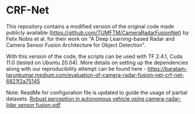 # CRF-Net

This repository contains a modified version of the original code made publicly available (https://github.com/TUMFTM/CameraRadarFusionNet) by Felix Nobis et al. for their work on "A Deep Learning-based Radar and Camera Sensor Fusion Architecture for Object Detection".

With this version of the code, the scripts can be used with TF 2.4.1, Cuda 11.0 (tested on Ubuntu 20.04). More details on setting up the dependencies along with our reproducibility attempt can be found here - https://baratam-tarunkumar.medium.com/evaluation-of-camera-radar-fusion-net-crf-net-6821f2a75145

Note: ReadMe for configuration file is updated to guide the usage of partial datasets.
[Robust perception in autonomous vehicle using camera-radar-lidar sensor fusion.pdf](https://github.com/GunhuiHan/CLR_Net/files/9136760/Robust.perception.in.autonomous.vehicle.using.camera-radar-lidar.sensor.fusion.pdf)
